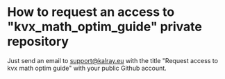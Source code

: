 # How to request an access to "kvx_math_optim_guide" private repository

Just send an email to support@kalray.eu with the title "Request access to kvx math optim guide" with your public Github account.




